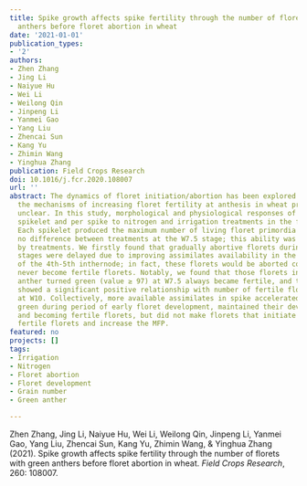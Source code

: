 ```yaml
---
title: Spike growth affects spike fertility through the number of florets with green
  anthers before floret abortion in wheat
date: '2021-01-01'
publication_types:
- '2'
authors:
- Zhen Zhang
- Jing Li
- Naiyue Hu
- Wei Li
- Weilong Qin
- Jinpeng Li
- Yanmei Gao
- Yang Liu
- Zhencai Sun
- Kang Yu
- Zhimin Wang
- Yinghua Zhang
publication: Field Crops Research
doi: 10.1016/j.fcr.2020.108007
url: ''
abstract: The dynamics of floret initiation/abortion has been explored widely; however,
  the mechanisms of increasing floret fertility at anthesis in wheat production remain
  unclear. In this study, morphological and physiological responses of florets per
  spikelet and per spike to nitrogen and irrigation treatments in the field were investigated.
  Each spikelet produced the maximum number of living floret primordia (MFP) and showed
  no difference between treatments at the W7.5 stage; this ability was hardly affected
  by treatments. We firstly found that gradually abortive florets during W8.5-W10
  stages were delayed due to improving assimilates availability in the spike instead
  of the 4th-5th inthernode; in fact, these florets would be aborted completely and
  never become fertile florets. Notably, we found that those florets in which the
  anther turned green (value ≥ 97) at W7.5 always became fertile, and their number
  showed a significant positive relationship with number of fertile florets (NFF)
  at W10. Collectively, more available assimilates in spike accelerated anther turning
  green during period of early floret development, maintained their development normally
  and becoming fertile florets, but did not make florets that initiate abortion become
  fertile florets and increase the MFP.
featured: no
projects: []
tags:
- Irrigation
- Nitrogen
- Floret abortion
- Floret development
- Grain number
- Green anther

---
```


Zhen Zhang, Jing Li, Naiyue Hu, Wei Li, Weilong Qin, Jinpeng Li, Yanmei Gao, Yang Liu, Zhencai Sun, Kang Yu, Zhimin Wang, & Yinghua Zhang (2021). Spike growth affects spike fertility through the number of florets with green anthers before floret abortion in wheat. *Field Crops Research*, 260: 108007.
